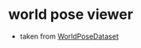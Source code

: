 # world pose viewer

- taken from
  [WorldPoseDataset](https://github.com/eth-ait/WorldPoseDataset/tree/visualization)
